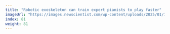 ```yaml
---
title: "Robotic exoskeleton can train expert pianists to play faster"
imageUrl: "https://images.newscientist.com/wp-content/uploads/2025/01/17102316/SEI_236192486.jpg?width=788"
index: 81
weight: 81
---
```


